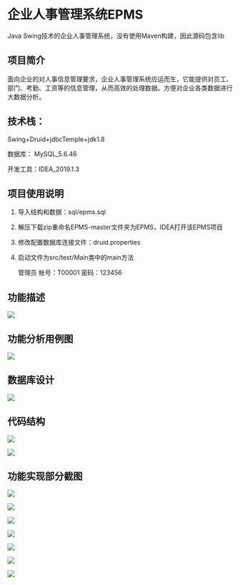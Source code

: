 # 企业人事管理系统EPMS
Java Swing技术的企业人事管理系统，没有使用Maven构建，因此源码包含lib

## 项目简介

面向企业的对人事信息管理要求，企业人事管理系统应运而生，它能提供对员工、部门、考勤、工资等的信息管理，从而高效的处理数据。方便对企业各类数据进行大数据分析。

## 技术栈：

Swing+Druid+jdbcTemple+jdk1.8

数据库： MySQL_5.6.46

开发工具：IDEA_2019.1.3

## 项目使用说明

1. 导入结构和数据：sql/epms.sql

2. 解压下载zip重命名EPMS-master文件夹为EPMS，IDEA打开该EPMS项目

3. 修改配置数据库连接文件：druid.properties

4. 启动文件为src/test/Main类中的main方法

   管理员      帐号：T00001                     密码：123456


## 功能描述

![](https://raw.githubusercontent.com/yoyling/EPMS/master/screenshots/1.png)



## 功能分析用例图

![](https://raw.githubusercontent.com/yoyling/EPMS/master/screenshots/2.png)



## 数据库设计

![](https://raw.githubusercontent.com/yoyling/EPMS/master/screenshots/3.png)



## 代码结构

![](https://raw.githubusercontent.com/yoyling/EPMS/master/screenshots/4.png)

![](https://raw.githubusercontent.com/yoyling/EPMS/master/screenshots/5.png)



## 功能实现部分截图

![](https://raw.githubusercontent.com/yoyling/EPMS/master/screenshots/6.png)

![](https://raw.githubusercontent.com/yoyling/EPMS/master/screenshots/7.png)

![](https://raw.githubusercontent.com/yoyling/EPMS/master/screenshots/8.png)

![](https://raw.githubusercontent.com/yoyling/EPMS/master/screenshots/9.png)

![](https://raw.githubusercontent.com/yoyling/EPMS/master/screenshots/10.png)

![](https://raw.githubusercontent.com/yoyling/EPMS/master/screenshots/11.png)

![](https://raw.githubusercontent.com/yoyling/EPMS/master/screenshots/12.png)
